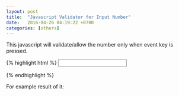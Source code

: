 ```yaml
---
layout: post
title:  "Javascript Validator for Input Number"
date:   2016-04-26 04:19:22 +0700
categories: [others]
---
```


This javascript will validate/allow the number only when event key is pressed.

{% highlight html %}
<input id="id_price" type="number" min=0 />
<script type="text/javascript">
function isNumber(evt) {
    evt = (evt) ? evt : window.event;
    var charCode = (evt.which) ? evt.which : evt.keyCode;
    if (charCode > 31 && (charCode < 48 || charCode > 57)) {
        return false;
    }
    return true;
}
document.getElementById('id_price').setAttribute("onkeypress", "return isNumber(event)");
</script>
{% endhighlight %}


For example result of it:

<script async src="//jsfiddle.net/agaust/3qz105nn/embed/html,result/dark/"></script>